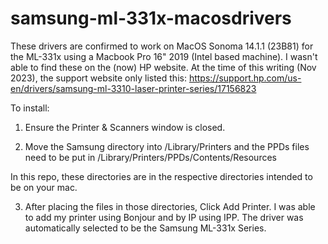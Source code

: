 # samsung-ml-331x-macosdrivers
These drivers are confirmed to work on MacOS Sonoma 14.1.1 (23B81) for the ML-331x using a Macbook Pro 16" 2019 (Intel based machine). I wasn't able to find these on the (now) HP website.
At the time of this writing (Nov 2023), the support website only listed this: https://support.hp.com/us-en/drivers/samsung-ml-3310-laser-printer-series/17156823

To install:
1) Ensure the Printer & Scanners window is closed. 

2) Move the Samsung directory into /Library/Printers
and the PPDs files need to be put in /Library/Printers/PPDs/Contents/Resources

In this repo, these directories are in the respective directories intended to be on your mac.

3) After placing the files in those directories, Click Add Printer. I was able to add my printer using Bonjour and by IP using IPP. The driver was automatically selected to be the Samsung ML-331x Series. 

